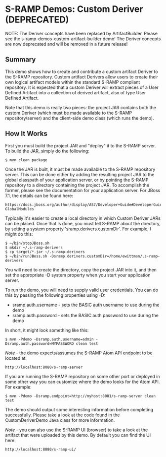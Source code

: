# S-RAMP Demos: Custom Deriver (DEPRECATED)

NOTE: The Deriver concepts have been replaced by ArtifactBuilder.  Please see the
s-ramp-demos-custom-artifact-builder demo!  The Deriver concepts are now deprecated
and will be removed in a future release!

## Summary

This demo shows how to create and contribute a custom artifact Deriver to the S-RAMP
repository.  Custom artifact Derivers allow users to create their own logical artifact
models within the standard S-RAMP compliant repository.  It is expected that a custom
Deriver will extract pieces of a User Defined Artifact into a collection of derived
artifact, also of type User Defined Artifact.

Note that this demo is really two pieces:  the project JAR contains both the custom
Deriver (which must be made available to the S-RAMP repository/server) and the 
client-side demo class (which runs the demo).

## How It Works

First you must build the project JAR and "deploy" it to the S-RAMP server.  To 
build the JAR, simply do the following:

    $ mvn clean package

Once the JAR is built, it must be made available to the S-RAMP repository server.  This
can be done either by adding the resulting project JAR to the global classpath of your
application server, or by pointing the S-RAMP repository to a directory containing the
project JAR.  To accomplish the former, please see the documentation for your 
application server.  For JBoss 7.1, the details can be found here:

    https://docs.jboss.org/author/display/AS7/Developer+Guide#DeveloperGuide-GlobalModules

Typically it's easier to create a local directory in which Custom Deriver JARs can be
placed.  Once that is done, you must tell S-RAMP about the directory, by setting a 
system property 'sramp.derivers.customDir'.  For example, I might do this:

    $ ~/bin/stopJBoss.sh
    $ mkdir ~/.s-ramp-derivers
    $ cp target/*.jar ~/.s-ramp-derivers
    $ ~/bin/runJBoss.sh -Dsramp.derivers.customDir=/home/ewittman/.s-ramp-derivers

You will need to create the directory, copy the project JAR into it, and then set the
appropriate -D system property when you start your application server.

To run the demo, you will need to supply valid user credentials.  You can do this
by passing the following properties using -D:

* sramp.auth.username - sets the BASIC auth username to use during the demo
* sramp.auth.password - sets the BASIC auth password to use during the demo

In short, it might look something like this:

	$ mvn -Pdemo -Dsramp.auth.username=admin -Dsramp.auth.password=MYPASSWORD clean test

*Note* - the demo expects/assumes the S-RAMP Atom API endpoint to be located at:

	http://localhost:8080/s-ramp-server

If you are running the S-RAMP repository on some other port or deployed in some other way
you can customize where the demo looks for the Atom API.  For example:

	$ mvn -Pdemo -Dsramp.endpoint=http://myhost:8081/s-ramp-server clean test

The demo should output some interesting information before completing successfully.  Please
take a look at the code found in the CustomDeriverDemo Java class for more information.

*Note* - you can also use the S-RAMP UI (browser) to take a look at the artifact that were
uploaded by this demo.  By default you can find the UI here:

	http://localhost:8080/s-ramp-ui/
